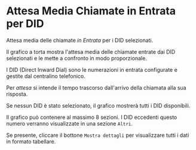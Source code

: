 # Attesa Media Chiamate in Entrata per DID

Attesa media delle chiamate *in Entrata* per i DID selezionati.

Il grafico a torta mostra l'attesa media delle chiamate entrate dai DID
selezionati e le mette a confronto in modo proporzionale.

I DID (Direct Inward Dial) sono le numerazioni in entrata configurate e gestite
dal centralino telefonico.

Per *attesa* si intende il tempo trascorso dall'arrivo della chiamata alla sua
risposta.

Se nessun DID è stato selezionato, il grafico mostrerà tutti i DID disponibili.

Il grafico può contenere al massimo 8 sezioni. I DID eccedenti questo numero
verranno visualizzate in una sezione `Altri`.

Se presente, cliccare il bottone `Mostra dettagli` per visualizzare tutti i dati
in formato tabellare.
